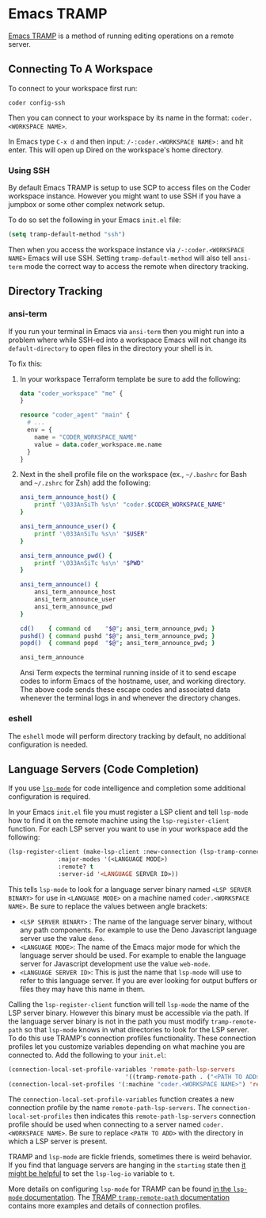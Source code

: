 # Emacs TRAMP

[Emacs TRAMP](https://www.emacswiki.org/emacs/TrampMode) is a method of running
editing operations on a remote server.

## Connecting To A Workspace

To connect to your workspace first run:

```shell
coder config-ssh
```

Then you can connect to your workspace by its name in the format:
`coder.<WORKSPACE NAME>`.

In Emacs type `C-x d` and then input: `/-:coder.<WORKSPACE NAME>:` and hit
enter. This will open up Dired on the workspace's home directory.

### Using SSH

By default Emacs TRAMP is setup to use SCP to access files on the Coder
workspace instance. However you might want to use SSH if you have a jumpbox or
some other complex network setup.

To do so set the following in your Emacs `init.el` file:

```lisp
(setq tramp-default-method "ssh")
```

Then when you access the workspace instance via `/-:coder.<WORKSPACE NAME>`
Emacs will use SSH. Setting `tramp-default-method` will also tell `ansi-term`
mode the correct way to access the remote when directory tracking.

## Directory Tracking

### ansi-term

If you run your terminal in Emacs via `ansi-term` then you might run into a
problem where while SSH-ed into a workspace Emacs will not change its
`default-directory` to open files in the directory your shell is in.

To fix this:

1. In your workspace Terraform template be sure to add the following:

   ```tf
   data "coder_workspace" "me" {
   }

   resource "coder_agent" "main" {
     # ...
     env = {
       name = "CODER_WORKSPACE_NAME"
       value = data.coder_workspace.me.name
     }
   }
   ```

2. Next in the shell profile file on the workspace (ex., `~/.bashrc` for Bash
   and `~/.zshrc` for Zsh) add the following:

   ```bash
   ansi_term_announce_host() {
       printf '\033AnSiTh %s\n' "coder.$CODER_WORKSPACE_NAME"
   }

   ansi_term_announce_user() {
       printf '\033AnSiTu %s\n' "$USER"
   }

   ansi_term_announce_pwd() {
       printf '\033AnSiTc %s\n' "$PWD"
   }

   ansi_term_announce() {
       ansi_term_announce_host
       ansi_term_announce_user
       ansi_term_announce_pwd
   }

   cd()    { command cd    "$@"; ansi_term_announce_pwd; }
   pushd() { command pushd "$@"; ansi_term_announce_pwd; }
   popd()  { command popd  "$@"; ansi_term_announce_pwd; }

   ansi_term_announce
   ```

   Ansi Term expects the terminal running inside of it to send escape codes to
   inform Emacs of the hostname, user, and working directory. The above code
   sends these escape codes and associated data whenever the terminal logs in
   and whenever the directory changes.

### eshell

The `eshell` mode will perform directory tracking by default, no additional
configuration is needed.

## Language Servers (Code Completion)

If you use [`lsp-mode`](https://emacs-lsp.github.io/lsp-mode) for code
intelligence and completion some additional configuration is required.

In your Emacs `init.el` file you must register a LSP client and tell `lsp-mode`
how to find it on the remote machine using the `lsp-register-client` function.
For each LSP server you want to use in your workspace add the following:

```lisp
(lsp-register-client (make-lsp-client :new-connection (lsp-tramp-connection "<LSP SERVER BINARY>")
              :major-modes '(<LANGUAGE MODE>)
              :remote? t
              :server-id '<LANGUAGE SERVER ID>))
```

This tells `lsp-mode` to look for a language server binary named
`<LSP SERVER BINARY>` for use in `<LANGUAGE MODE>` on a machine named
`coder.<WORKSPACE NAME>`. Be sure to replace the values between angle brackets:

- `<LSP SERVER BINARY>` : The name of the language server binary, without any
  path components. For example to use the Deno Javascript language server use
  the value `deno`.
- `<LANGUAGE MODE>`: The name of the Emacs major mode for which the language
  server should be used. For example to enable the language server for
  Javascript development use the value `web-mode`.
- `<LANGUAGE SERVER ID>`: This is just the name that `lsp-mode` will use to
  refer to this language server. If you are ever looking for output buffers or
  files they may have this name in them.

Calling the `lsp-register-client` function will tell `lsp-mode` the name of the
LSP server binary. However this binary must be accessible via the path. If the
language server binary is not in the path you must modify `tramp-remote-path` so
that `lsp-mode` knows in what directories to look for the LSP server. To do this
use TRAMP's connection profiles functionality. These connection profiles let you
customize variables depending on what machine you are connected to. Add the
following to your `init.el`:

```lisp
(connection-local-set-profile-variables 'remote-path-lsp-servers
								 '((tramp-remote-path . ("<PATH TO ADD>" tramp-default-remote-path))))
(connection-local-set-profiles '(:machine "coder.<WORKSPACE NAME>") 'remote-path-lsp-servers)
```

The `connection-local-set-profile-variables` function creates a new connection
profile by the name `remote-path-lsp-servers`. The
`connection-local-set-profiles` then indicates this `remote-path-lsp-servers`
connection profile should be used when connecting to a server named
`coder.<WORKSPACE NAME>`. Be sure to replace `<PATH TO ADD>` with the directory
in which a LSP server is present.

TRAMP and `lsp-mode` are fickle friends, sometimes there is weird behavior. If
you find that language servers are hanging in the `starting` state then
[it might be helpful](https://github.com/emacs-lsp/lsp-mode/issues/2709#issuecomment-800868919)
to set the `lsp-log-io` variable to `t`.

More details on configuring `lsp-mode` for TRAMP can be found
[in the `lsp-mode` documentation](https://emacs-lsp.github.io/lsp-mode/page/remote/).
The
[TRAMP `tramp-remote-path` documentation](https://www.gnu.org/software/emacs/manual/html_node/tramp/Remote-programs.html#Remote-programs)
contains more examples and details of connection profiles.
